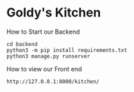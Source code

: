 # Goldy's Kitchen

How to Start our Backend
```
cd backend
python3 -m pip install requirements.txt
python3 manage.py runserver
```

How to view our Front end
```
http://127.0.0.1:8000/kitchen/
```
